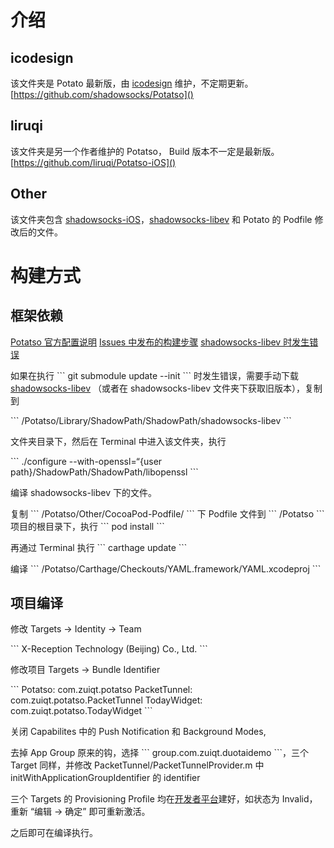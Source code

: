 # 介绍
## icodesign
该文件夹是 Potato 最新版，由 [icodesign][1] 维护，不定期更新。
[https://github.com/shadowsocks/Potatso]() 

## liruqi
该文件夹是另一个作者维护的 Potatso， Build 版本不一定是最新版。
[https://github.com/liruqi/Potatso-iOS]()

## Other
该文件夹包含 [shadowsocks-iOS][4]，[shadowsocks-libev][5] 和 Potato 的 Podfile 修改后的文件。

# 构建方式
## 框架依赖
[Potatso 官方配置说明][6]
[Issues 中发布的构建步骤][7]
[shadowsocks-libev 时发生错误][8]

如果在执行 \`\`\` git submodule update --init \`\`\` 时发生错误，需要手动下载 [shadowsocks-libev][9] （或者在 shadowsocks-libev 文件夹下获取旧版本），复制到 

\`\`\` 
/Potatso/Library/ShadowPath/ShadowPath/shadowsocks-libev 
\`\`\` 

文件夹目录下，然后在 Terminal 中进入该文件夹，执行 

\`\`\` 
./configure --with-openssl=“{user path}/ShadowPath/ShadowPath/libopenssl
\`\`\` 

编译 shadowsocks-libev 下的文件。

复制 \`\`\` /Potatso/Other/CocoaPod-Podfile/ \`\`\` 下 Podfile 文件到 \`\`\` /Potatso \`\`\` 项目的根目录下，执行 \`\`\` pod install \`\`\`

再通过 Terminal 执行 \`\`\` carthage update \`\`\`

编译 
\`\`\`
/Potatso/Carthage/Checkouts/YAML.framework/YAML.xcodeproj
\`\`\`

## 项目编译
修改 Targets -\> Identity -\> Team 

\`\`\`
X-Reception Technology (Beijing) Co., Ltd.
\`\`\`

修改项目 Targets -\> Bundle Identifier

\`\`\`
Potatso: com.zuiqt.potatso
PacketTunnel: com.zuiqt.potatso.PacketTunnel
TodayWidget: com.zuiqt.potatso.TodayWidget 
\`\`\`

关闭 Capabilites 中的 Push Notification 和 Background Modes,

去掉 App Group 原来的钩，选择 \`\`\` group.com.zuiqt.duotaidemo \`\`\`，三个 Target 同样，并修改 PacketTunnel/PacketTunnelProvider.m 中 initWithApplicationGroupIdentifier 的 identifier

三个 Targets 的 Provisioning Profile 均在[开发者平台][10]建好，如状态为 Invalid，重新 “编辑 -\> 确定” 即可重新激活。

之后即可在编译执行。 






[1]:	https://github.com/icodesign
[4]:	https://github.com/liruqi/shadowsocks-iOS
[5]:	https://github.com/shadowsocks/shadowsocks-libev
[6]:	https://github.com/shadowsocks/Potatso/wiki/Setup-Guide
[7]:	https://github.com/shadowsocks/Potatso/issues/12
[8]:	https://github.com/shadowsocks/Potatso/issues/46
[9]:	https://github.com/shadowsocks/shadowsocks-libev
[10]:	https://developer.apple.com/account/ios/profile/